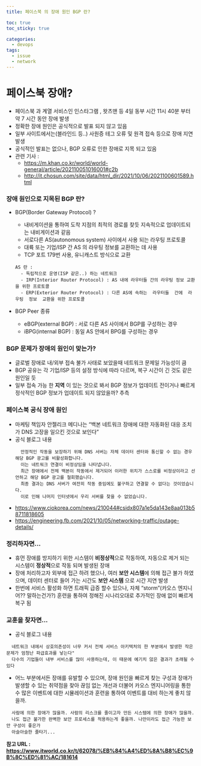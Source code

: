 ```yaml
---
title: 페이스북 의 장애 원인 BGP 란?

toc: true
toc_sticky: true

categories:
  - devops
tags:
  - issue
  - network
---
```


# 페이스북 장애?
  - 페이스북 과 계열 서비스인 인스타그램 , 왓츠맨 등 4일 동부 시간 11시 40분 부터 약 7 시간 동안 장애 발생
  - 정확한 장애 원인은 공식적으로 발표 되지 않고 있음
  - 일부 사이트에서는(블라인드 등..) 사원증 테그 오류 및 원격 접속 등으로 장애 지연 발생
  - 공식적인 발표는 없으나, BGP 오류로 인한 장애로 지목 되고 있음
  - 관련 기사 : 
    - https://m.khan.co.kr/world/world-general/article/202110051016001#c2b
    - http://it.chosun.com/site/data/html_dir/2021/10/06/2021100601589.html

### 장애 원인으로 지목된 BGP 란?

  - BGP(Border Gateway Protocol) ?
    - 내비게이션을 통하여 도착 지점의 최적의 경로를 찾듯 지속적으로 업데이트되는 내비게이션과 같음
    - 서로다른 AS(autonomous system) 사이에서 사용 되는 라우팅 프로토콜
    - 대륙 또는 기업/ISP 간 AS 의 라우팅 정보를 교환하는 데 사용
    - TCP 포트 179번 사용, 유니캐스트 방식으로 교환
    
    ```
    AS 란 : 
      - 독립적으로 운영(ISP 같은..) 하는 네트워크 
      - IRP(Interior Router Protocol) : AS 내에 라우터들 간의 라우팅 정보 교환을 위한 프로토콜 
      - ERP(Exterior Router Protocol) : 다른 AS에 속하는  라우터들  간에  라우팅  정보  교환을 위한 프로토콜
    ```

  - BGP Peer 종류
    - eBGP(external BGP) : 서로 다른 AS 사이에서 BGP를 구성하는 경우
    - iBPG(internal BGP) : 동일 AS 안에서 BPG를 구성하는 경우

### BGP 문제가 장애의 원인이 맞는가?
  - 글로벌 장애로 내/외부 접속 불가 사태로 보았을때 네트워크 문제일 가능성이 큼
  - BGP 공유는 각 기업/ISP 등의 설정 방식에 따라 다르며, 복구 시간이 긴 것도 같은 원인일 듯
  - 일부 접속 가능 한 **지역** 이 있는 것으로 봐서 BGP 정보가 업데이트 전이거나 빠르게 정삭적인 BGP 정보가 업데이트 되지 않았을까? 추측

### 페이스북 공식 장애 원인
  - 마케팅 책임자 안젤리크 메디나는 “백본 네트워크 장애에 대한 자동화된 대응 조치가 DNS 고장을 일으킨 것으로 보인다”
  - 공식 블로그 내용
    ```
      안정적인 작동을 보장하기 위해 DNS 서버는 자체 데이터 센터와 통신할 수 없는 경우 해당 BGP 광고를 비활성화합니다. 
      이는 네트워크 연결이 비정상임을 나타냅니다. 
      최근 장애에서 전체 백본이 작동에서 제거되어 이러한 위치가 스스로를 비정상이라고 선언하고 해당 BGP 광고를 철회했습니다. 
      최종 결과는 DNS 서버가 여전히 작동 중임에도 불구하고 연결할 수 없다는 것이었습니다. 
      이로 인해 나머지 인터넷에서 우리 서버를 찾을 수 없었습니다. 
    ```
  - https://www.ciokorea.com/news/210044#csidx807a1e5da143e8aa013b58711818605 
  - https://engineering.fb.com/2021/10/05/networking-traffic/outage-details/

  
### 정리하자면...
  - 휴먼 장애를 방지하기 위한 시스템이 **비정상적**으로 작동하여, 자동으로 제거 되는 시스템이 **정상적**으로 작동 되며 발생된 장애
  - 장애 처리하고자 외부에 접근 하려 했으나, 여러 **보안 시스템**에 의해 접근 불가 하였으며, 데이터 센터로 들어 가는 시간도 **보안 시스템** 으로 시간 지연 발생
  - 한번에 서비스 활성화 하면 트래픽 급증 할수 있으나, 자체 “storm”(카오스 엔지니어?? 말하는건가?) 훈련을 통하여 정해진 시나리오대로 추가적인 장애 없이 빠르게 복구 됨
  

### 교훈을 찾자면...
  - 공식 블로그 내용
  ```
    네트워크 내에서 상호의존성이 너무 커서 전체 서비스 아키텍처의 한 부분에서 발생한 작은 문제가 엄청난 파급효과를 낳는다"
    다수의 기업들이 내부 서비스를 많이 사용하는데, 이 때문에 예기치 않은 결과가 초래될 수 있다
  ```
  - 어느 부분에서든 장애를 유발할 수 있으며, 장애 원인을 빠르게 찾는 구성과 장애가 발생할 수 있는 취약점을 찾아 끊임 없는 개선과 더불어 카오스 엔지니어링을 통한 수 많은 이벤트에 대한 시뮬레이션과 훈련을 통하여 이벤트를 대비 하는게 좋치 않을까.
  
  ```
    사람에 의한 장애가 많을까. 사람의 리스크를 줄이고자 만든 시스템에 의한 장애가 많을까. 
    나도 접근 불가한 완벽한 보안 프로세스를 적용하는게 좋을까. 나만이라도 접근 가능한 보안 구성이 좋은가
    아슬아슬한 줄타기...
  ```  

**참고 URL : https://www.itworld.co.kr/t/62078/%EB%84%A4%ED%8A%B8%EC%9B%8C%ED%81%AC/181614**
